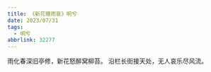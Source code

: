 ```yaml
---
title: 《新花赠雨哀》明兮
date: 2023/07/31
tags:
  - 明兮
abbrlink: 32277
---
```

雨化春深旧亭修，新花怒醉窝柳苔。
沿栏长街接天处，无人哀乐尽风流。
